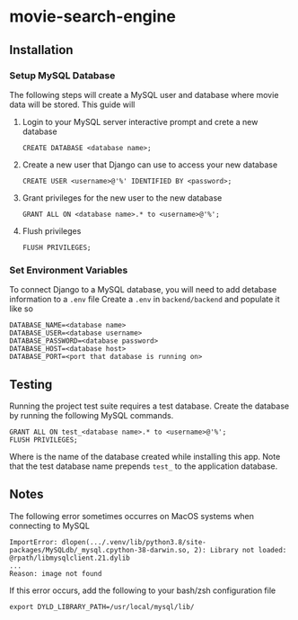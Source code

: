 # movie-search-engine

## Installation
### Setup MySQL Database
The following steps will create a MySQL user and database where movie data will be stored. This guide will 

1) Login to your MySQL server interactive prompt and crete a new database
    ```
    CREATE DATABASE <database name>;
    ```
2) Create a new user that Django can use to access your new database
    ```
    CREATE USER <username>@'%' IDENTIFIED BY <password>;
    ```
3) Grant privileges for the new user to the new database
    ```
    GRANT ALL ON <database name>.* to <username>@'%';
    ```
4) Flush privileges
    ```
    FLUSH PRIVILEGES;
    ```
### Set Environment Variables
To connect Django to a MySQL database, you will need to add detabase information to a `.env` file
Create a `.env` in `backend/backend` and populate it like so
```
DATABASE_NAME=<database name>
DATABASE_USER=<database username>
DATABASE_PASSWORD=<database password>
DATABASE_HOST=<database host>
DATABASE_PORT=<port that database is running on>
```
## Testing
Running the project test suite requires a test database. Create the database by running the following MySQL commands.
```
GRANT ALL ON test_<database name>.* to <username>@'%';
FLUSH PRIVILEGES;
```
Where <database name> is the name of the database created while installing this app. Note that the test database name prepends `test_` to the application database.
## Notes
The following error sometimes occurres on MacOS systems when connecting to MySQL
```
ImportError: dlopen(.../.venv/lib/python3.8/site-packages/MySQLdb/_mysql.cpython-38-darwin.so, 2): Library not loaded: @rpath/libmysqlclient.21.dylib
...
Reason: image not found
```

If this error occurs, add the following to your bash/zsh configuration file
```
export DYLD_LIBRARY_PATH=/usr/local/mysql/lib/
```